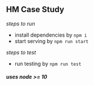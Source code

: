 ## HM Case Study

*steps to run*

- install dependencies by  `npm i`
- start serving by `npm run start`

*steps to test*

- run testing by  `npm run test`


##### uses node >= 10